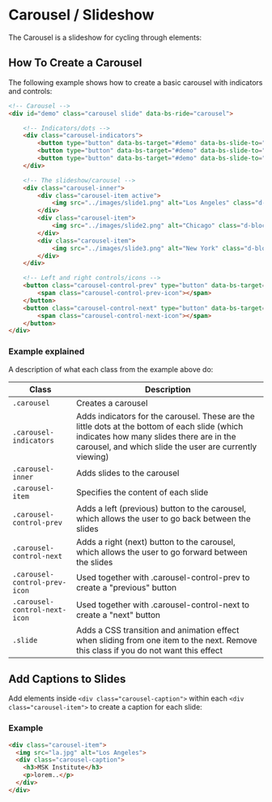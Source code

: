 # Carousel / Slideshow

The Carousel is a slideshow for cycling through elements:

## How To Create a Carousel

The following example shows how to create a basic carousel with indicators and controls:
```html
<!-- Carousel -->
<div id="demo" class="carousel slide" data-bs-ride="carousel">

    <!-- Indicators/dots -->
    <div class="carousel-indicators">
        <button type="button" data-bs-target="#demo" data-bs-slide-to="0" class="active"></button>
        <button type="button" data-bs-target="#demo" data-bs-slide-to="1"></button>
        <button type="button" data-bs-target="#demo" data-bs-slide-to="2"></button>
    </div>

    <!-- The slideshow/carousel -->
    <div class="carousel-inner">
        <div class="carousel-item active">
            <img src="../images/slide1.png" alt="Los Angeles" class="d-block w-100">
        </div>
        <div class="carousel-item">
            <img src="../images/slide2.png" alt="Chicago" class="d-block w-100">
        </div>
        <div class="carousel-item">
            <img src="../images/slide3.png" alt="New York" class="d-block w-100">
        </div>
    </div>

    <!-- Left and right controls/icons -->
    <button class="carousel-control-prev" type="button" data-bs-target="#demo" data-bs-slide="prev">
        <span class="carousel-control-prev-icon"></span>
    </button>
    <button class="carousel-control-next" type="button" data-bs-target="#demo" data-bs-slide="next">
        <span class="carousel-control-next-icon"></span>
    </button>
</div>
```

### Example explained

A description of what each class from the example above do:

| Class | Description |
| --- | --- |
| `.carousel` | Creates a carousel |
| `.carousel-indicators` | Adds indicators for the carousel. These are the little dots at the bottom of each slide (which indicates how many slides there are in the carousel, and which slide the user are currently viewing) |
| `.carousel-inner` | Adds slides to the carousel |
| `.carousel-item` | Specifies the content of each slide |
| `.carousel-control-prev` | Adds a left (previous) button to the carousel, which allows the user to go back between the slides |
| `.carousel-control-next` | Adds a right (next) button to the carousel, which allows the user to go forward between the slides |
| `.carousel-control-prev-icon` | Used together with .carousel-control-prev to create a "previous" button |
| `.carousel-control-next-icon` | Used together with .carousel-control-next to create a "next" button |
| `.slide` | Adds a CSS transition and animation effect when sliding from one item to the next. Remove this class if you do not want this effect |

## Add Captions to Slides

Add elements inside `<div class="carousel-caption">` within each `<div class="carousel-item">` to create a caption for each slide:

### Example
```html
<div class="carousel-item">
  <img src="la.jpg" alt="Los Angeles">
  <div class="carousel-caption">
    <h3>MSK Institute</h3>
    <p>lorem..</p>
  </div>
</div>
```